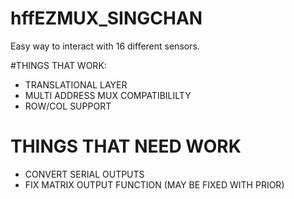 # hffEZMUX_SINGCHAN
Easy way to interact with 16 different sensors. 

#THINGS THAT WORK:
 - TRANSLATIONAL LAYER
 - MULTI ADDRESS MUX COMPATIBILILTY
 - ROW/COL SUPPORT

# THINGS THAT NEED WORK
 - CONVERT SERIAL OUTPUTS
- FIX MATRIX OUTPUT FUNCTION (MAY BE FIXED WITH PRIOR)
